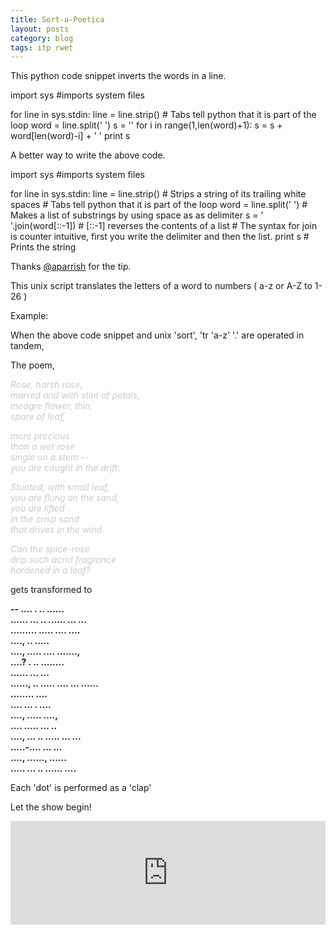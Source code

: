 ```yaml
---
title: Sort-a-Poetica
layout: posts
category: blog
tags: itp rwet
---
```


This python code snippet inverts the words in a line.

import sys #imports system files

<script src="https://gist.github.com/uttamg911/9124985.js"></script>

for line in sys.stdin:
	line = line.strip() # Tabs tell python that it is part of the loop
	word = line.split(' ')
	s = ''
	for i in range(1,len(word)+1):
		s = s + word[len(word)-i] + ' '
	print s

A better way to write the above code.

<script src="https://gist.github.com/uttamg911/9317783.js"></script>

import sys #imports system files

for line in sys.stdin:
        line = line.strip() # Strips a string of its trailing white spaces # Tabs tell python that it is part of the loop
        word = line.split(' ') # Makes a list of substrings by using space as as delimiter
        s = ' '.join(word[::-1]) # [::-1] reverses the contents of a list # The syntax for join is counter intuitive, first you write the delimiter and then the list.
        print s # Prints the string

Thanks [@aparrish](https://twitter.com/aparrish "Adam Parrish") for the tip.

This unix script translates the letters of a word to numbers ( a-z or A-Z to 1-26 )

<script src="https://gist.github.com/uttamg911/9125443.js"></script>


Example:

When the above code snippet and unix 'sort', 'tr 'a-z' '.' are operated in tandem,

The poem,

<span style="color:#CCC">

<i>Rose, harsh rose,<br/>
marred and with stint of petals,<br/>
meagre flower, thin,<br/>
spare of leaf,<br/>

more precious<br/>
than a wet rose<br/>
single on a stem -- <br/>
you are caught in the drift.<br/>

Stunted, with small leaf,<br/>
you are flung on the sand,<br/>
you are lifted<br/>
in the crisp sand<br/>
that drives in the wind.<br/>

Can the spice-rose<br/>
drip such acrid fragrance<br/>
hardened in a leaf?</i>

</span>

gets transformed to

**-- .... . .. ......<br/>
...... ... .. ...... ... ...<br/>
......... ..... .... ....<br/>
...., .. .....<br/>
...., ..... .... .......,<br/>
....? . .. ........<br/>
...... ... ...<br/>
......, .. ..... .... ... ......<br/>
........ ....<br/>
.... ... . ....<br/>
...., ..... ....,<br/>
.... ..... ... ..<br/>
...., ... .. ..... ... ...<br/>
.....-.... ... ...<br/>
...., ......, ......<br/>
..... ... .. ...... ....<br/>**

Each 'dot' is performed as a 'clap'

Let the show begin!

<iframe width="100%" height="166" scrolling="no" frameborder="no" src="https://w.soundcloud.com/player/?url=https%3A//api.soundcloud.com/tracks/138316791&amp;color=ff5500&amp;auto_play=false&amp;hide_related=false&amp;show_artwork=true"></iframe>
